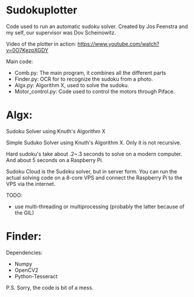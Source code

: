 Sudokuplotter
=============

Code used to run an automatic sudoku solver.
Created by Jos Feenstra and my self, our supervisor was Dov Scheinowitz.

Video of the plotter in action: https://www.youtube.com/watch?v=0O7KezpXGDY

Main code:

* Comb.py: The main program, it combines all the different parts
* Finder.py: OCR for to recognize the sudoku from a photo.
* Algx.py: Algorithm X, used to solve the sudoku. 
* Motor_control.py: Code used to control the motors through Piface.

Algx:
=====

Sudoku Solver using Knuth's Algorithm X

Simple Suduko Solver using Knuth's Algorithm X. Only it is not recursive. 

Hard sudoku's take about .2~.3 seconds to solve on a modern computer. And about 5 seconds on a Raspberry Pi.

Sudoku Cloud is the Sudoku solver, but in server form. You can run the actual solving code on a 8-core VPS and connect the Raspberry Pi to the VPS via the internet.

TODO:
 - use multi-threading or multiprocessing (probably the latter because of the GIL)

Finder:
=======

Dependencies:
 - Numpy
 - OpenCV2
 - Python-Tesseract



P.S. Sorry, the code is bit of a mess.

